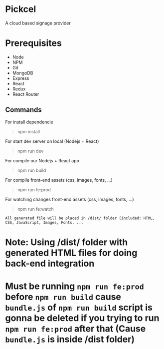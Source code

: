 # Pickcel

A cloud based signage provider

# Prerequisites
- Node
- NPM
- Git
- MongoDB
- Express
- React
- Redux
- React Router

## Commands
For install dependencie
> npm install

For start dev server on local (Nodejs + React)
> npm run dev

For compile our Nodejs + React app
> npm run build

For compile front-end assets (css, images, fonts, ...)
> npm run fe:prod

For watching changes front-end assets (css, images, fonts, ...)
> npm run fe:watch

`All generated file will be placed in /dist/ folder (included: HTML, CSS, JavaScript, Images, Fonts, ...`

# Note: Using /dist/ folder with generated HTML files for doing back-end integration
# Must be running `npm run fe:prod` before `npm run build` cause `bundle.js` of `npm run build` script is gonna be deleted if you trying to run `npm run fe:prod` after that (Cause `bundle.js` is inside /dist folder)

